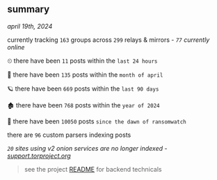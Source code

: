 
## summary
_april 19th, 2024_

currently tracking `163` groups across `299` relays & mirrors - _`77` currently online_

⏲ there have been `11` posts within the `last 24 hours`

🦈 there have been `135` posts within the `month of april`

🪐 there have been `669` posts within the `last 90 days`

🏚 there have been `768` posts within the `year of 2024`

🦕 there have been `10050` posts `since the dawn of ransomwatch`

there are `96` custom parsers indexing posts

_`20` sites using v2 onion services are no longer indexed - [support.torproject.org](https://support.torproject.org/onionservices/v2-deprecation/)_

> see the project [README](https://github.com/joshhighet/ransomwatch#ransomwatch--) for backend technicals
